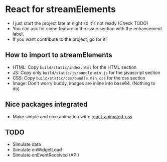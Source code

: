 # React for streamElements

- I just start the project late at night so it's not ready (Check TODO)
- You can ask for some feature in the issue section with the enhancement label.
- If you want contribute to the project, go for it!

## How to import to streamElements

- HTML: Copy `build/static/index.html` for the HTML section
- JS: Copy only `build/static/js/bundle.min.js` for the javascript section
- CSS: Copy `build/static/css/bundle.min.css` for the css section
- Image: Don't worry buddy, images are inline into base64. (Nothing to do)

## Nice packages integrated

- Make simple and nice animation with: [react-animated-css](https://github.com/digital-flowers/react-animated-css#readme)

## TODO

- Simulate data
- Simulate onWidgetLoad
- Simulate onEventReceived (API)
